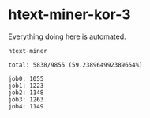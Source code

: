 # htext-miner-kor-3

Everything doing here is automated.

```
htext-miner

total: 5838/9855 (59.238964992389654%)

job0: 1055
job1: 1223
job2: 1148
job3: 1263
job4: 1149
```